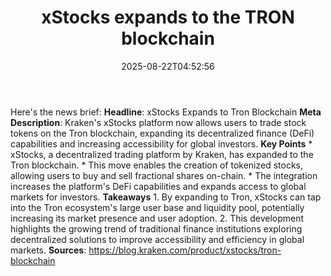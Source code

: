 ﻿---
title: "xStocks expands to the TRON blockchain"
date: "2025-08-22T04:52:56"
category: "Markets"
summary: ""
slug: "xstocks expands to the tron blockchain"
source_urls:
  - "https://blog.kraken.com/product/xstocks/tron-blockchain"
seo:
  title: "xStocks expands to the TRON blockchain | Hash n Hedge"
  description: ""
  keywords: ["news", "markets", "brief"]
---
Here's the news brief:  **Headline**: xStocks Expands to Tron Blockchain  **Meta Description**: Kraken's xStocks platform now allows users to trade stock tokens on the Tron blockchain, expanding its decentralized finance (DeFi) capabilities and increasing accessibility for global investors.  **Key Points**  * xStocks, a decentralized trading platform by Kraken, has expanded to the Tron blockchain. * This move enables the creation of tokenized stocks, allowing users to buy and sell fractional shares on-chain. * The integration increases the platform's DeFi capabilities and expands access to global markets for investors.  **Takeaways**  1. By expanding to Tron, xStocks can tap into the Tron ecosystem's large user base and liquidity pool, potentially increasing its market presence and user adoption. 2. This development highlights the growing trend of traditional finance institutions exploring decentralized solutions to improve accessibility and efficiency in global markets.  **Sources**: https://blog.kraken.com/product/xstocks/tron-blockchain 
